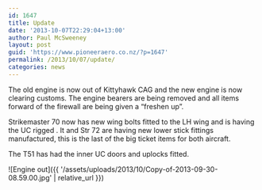 ```yaml
---
id: 1647
title: Update
date: '2013-10-07T22:29:04+13:00'
author: Paul McSweeney
layout: post
guid: 'https://www.pioneeraero.co.nz/?p=1647'
permalink: /2013/10/07/update/
categories: news
---
```


The old engine is now out of Kittyhawk CAG and the new engine is now clearing customs. The engine bearers are being removed and all items forward of the firewall are being given a “freshen up”.

Strikemaster 70 now has new wing bolts fitted to the LH wing and is having the UC rigged . It and Str 72 are having new lower stick fittings manufactured, this is the last of the big ticket items for both aircraft.

The T51 has had the inner UC doors and uplocks fitted.

![Engine out]({{ '/assets/uploads/2013/10/Copy-of-2013-09-30-08.59.00.jpg' | relative_url }})
